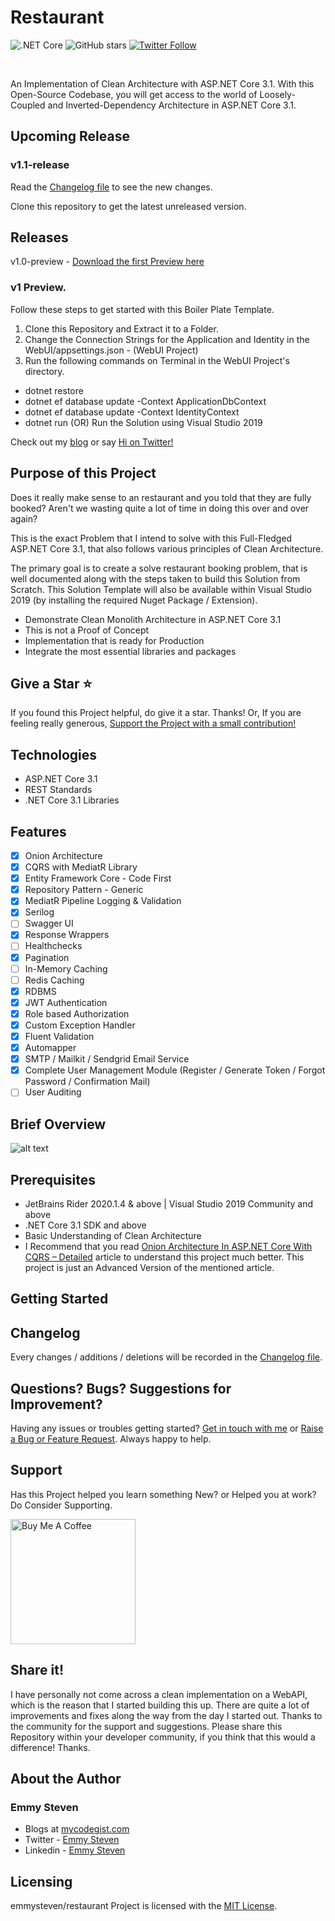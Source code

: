 # Restaurant

![.NET Core](https://github.com/iammukeshm/CleanArchitecture.WebApi/workflows/.NET%20Core/badge.svg?branch=master)
![GitHub stars](https://img.shields.io/github/stars/emmysteven/restaurant)
[![Twitter Follow](https://img.shields.io/twitter/follow/emmysteven_?style=social&label=follow)](https://twitter.com/emmysteven_)

<br/>

An Implementation of Clean Architecture with ASP.NET Core 3.1.
With this Open-Source Codebase, you will get access to the world of Loosely-Coupled and Inverted-Dependency Architecture in ASP.NET Core 3.1.

## Upcoming Release 

### v1.1-release 

Read the [Changelog file](https://github.com/emmysteven/restaurant/blob/master/CHANGELOG.md) to see the new changes.

Clone this repository to get the latest unreleased version.


## Releases

v1.0-preview - [Download the first Preview here](https://github.com/iammukeshm/restaurant/releases/tag/v1.0-preview) 

### v1 Preview.
Follow these steps to get started with this Boiler Plate Template.
1. Clone this Repository and Extract it to a Folder.
3. Change the Connection Strings for the Application and Identity in the WebUI/appsettings.json - (WebUI Project)
2. Run the following commands on Terminal in the WebUI Project's directory.
- dotnet restore
- dotnet ef database update -Context ApplicationDbContext
- dotnet ef database update -Context IdentityContext
- dotnet run (OR) Run the Solution using Visual Studio 2019

Check out my [blog](https://www.mycodegist.com) or say [Hi on Twitter!](https://twitter.com/emmysteven_)

## Purpose of this Project

Does it really make sense to an restaurant and you told that they are fully booked? Aren't we wasting quite a lot of time in doing this over and over again?

This is the exact Problem that I intend to solve with this Full-Fledged ASP.NET Core 3.1, that also follows various principles of Clean Architecture.

The primary goal is to create a solve restaurant booking problem, that is well documented along with the steps taken to build this Solution from Scratch. This Solution Template will also be available within Visual Studio 2019 (by installing the required Nuget Package / Extension).
- Demonstrate Clean Monolith Architecture in ASP.NET Core 3.1 
- This is not a Proof of Concept
- Implementation that is ready for Production
- Integrate the most essential libraries and packages

## Give a Star ⭐️
If you found this Project helpful, do give it a star. Thanks!
Or, If you are feeling really generous, [Support the Project with a small contribution!](https://www.buymeacoffee.com/emmysteven)

## Technologies
- ASP.NET Core 3.1
- REST Standards
- .NET Core 3.1 Libraries

## Features
- [x] Onion Architecture
- [x] CQRS with MediatR Library
- [x] Entity Framework Core - Code First
- [x] Repository Pattern - Generic
- [x] MediatR Pipeline Logging & Validation
- [x] Serilog
- [ ] Swagger UI
- [x] Response Wrappers
- [ ] Healthchecks
- [x] Pagination
- [ ] In-Memory Caching
- [ ] Redis Caching
- [x] RDBMS
- [x] JWT Authentication
- [x] Role based Authorization
- [x] Custom Exception Handler
- [x] Fluent Validation
- [x] Automapper
- [x] SMTP / Mailkit / Sendgrid Email Service
- [x] Complete User Management Module (Register / Generate Token / Forgot Password / Confirmation Mail)
- [ ] User Auditing

## Brief Overview
![alt text](https://www.codewithmukesh.com/wp-content/uploads/2020/06/Onion-Architecture-In-ASP.NET-Core.png)

## Prerequisites
- JetBrains Rider 2020.1.4 & above | Visual Studio 2019 Community and above
- .NET Core 3.1 SDK and above
- Basic Understanding of Clean Architecture
- I Recommend that you read [Onion Architecture In ASP.NET Core With CQRS – Detailed](https://www.codewithmukesh.com/blog/onion-architecture-in-aspnet-core/) article to understand this project much better. This project is just an Advanced Version of the mentioned article.

## Getting Started

## Changelog
Every changes / additions / deletions will be recorded in the [Changelog file](https://github.com/emmysteven/Restaurant/blob/main/CHANGELOG.md).

## Questions? Bugs? Suggestions for Improvement?
Having any issues or troubles getting started? [Get in touch with me](https://www.mycodegist.com/contact) or [Raise a Bug or Feature Request](https://github.com/emmysteven/restaurant/issues/new/choose). Always happy to help.

## Support
Has this Project helped you learn something New? or Helped you at work? Do Consider Supporting.

<a href="https://www.buymeacoffee.com/emmysteven" target="_blank"><img src="https://cdn.buymeacoffee.com/buttons/default-orange.png" alt="Buy Me A Coffee" width="200"  ></a>

## Share it!
I have personally not come across a clean implementation on a WebAPI, which is the reason that I started building this up. There are quite a lot of improvements and fixes along the way from the day I started out. Thanks to the community for the support and suggestions.
Please share this Repository within your developer community, if you think that this would a difference! Thanks.

## About the Author
### Emmy Steven
- Blogs at [mycodegist.com](https://www.mycodegist.com)
- Twitter - [Emmy Steven](https://www.twitter.com/emmysteven_)
- Linkedin - [Emmy Steven](https://www.linkedin.com/in/emmysteven/)

## Licensing
emmysteven/restaurant Project is licensed with the [MIT License](https://github.com/emmysteven/restaurant/blob/main/LICENSE).
